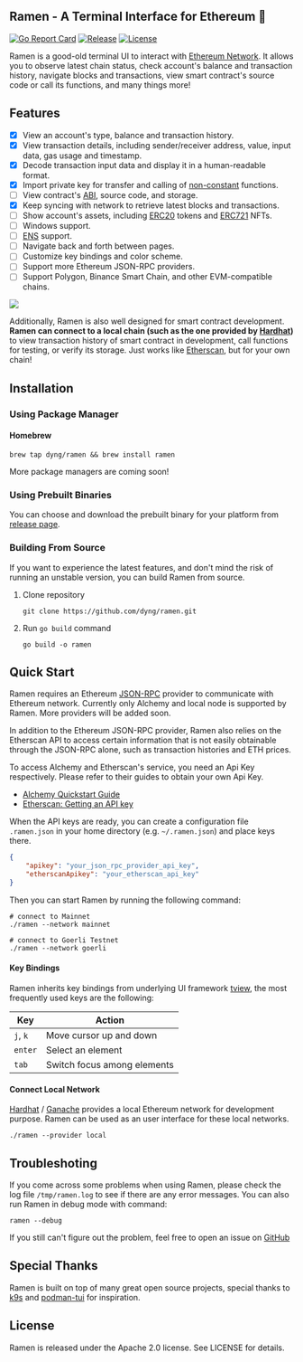 ## Ramen - A Terminal Interface for Ethereum 🍜

[![Go Report Card](https://goreportcard.com/badge/github.com/dyng/ramen)](https://goreportcard.com/report/github.com/dyng/ramen)
[![Release](https://img.shields.io/github/v/release/dyng/ramen.svg)](https://github.com/derailed/k9s/releases)
[![License](https://img.shields.io/badge/License-Apache%202.0-blue.svg)](https://github.com/mum4k/termdash/blob/master/LICENSE)


Ramen is a good-old terminal UI to interact with [Ethereum Network](https://ethereum.org/en/). It allows you to observe latest chain status, check account's balance and transaction history, navigate blocks and transactions, view smart contract's source code or call its functions, and many things more!

## Features

- [x] View an account's type, balance and transaction history.
- [x] View transaction details, including sender/receiver address, value, input data, gas usage and timestamp.
- [x] Decode transaction input data and display it in a human-readable format.
- [x] Import private key for transfer and calling of [non-constant](https://docs.ethers.org/v4/api-contract.html) functions.
- [ ] View contract's [ABI](https://docs.soliditylang.org/en/v0.8.13/abi-spec.html), source code, and storage.
- [x] Keep syncing with network to retrieve latest blocks and transactions.
- [ ] Show account's assets, including [ERC20](https://ethereum.org/en/developers/docs/standards/tokens/erc-20/) tokens and [ERC721](https://ethereum.org/en/developers/docs/standards/tokens/erc-721/) NFTs.
- [ ] Windows support.
- [ ] [ENS](https://ens.domains/) support.
- [ ] Navigate back and forth between pages.
- [ ] Customize key bindings and color scheme.
- [ ] Support more Ethereum JSON-RPC providers.
- [ ] Support Polygon, Binance Smart Chain, and other EVM-compatible chains.

<img src="https://user-images.githubusercontent.com/1492050/221394602-d7aaba0e-b9f8-4d73-8ddb-e81d45f289ed.gif"/>

Additionally, Ramen is also well designed for smart contract development. **Ramen can connect to a local chain (such as the one provided by [Hardhat](https://hardhat.org/))** to view transaction history of smart contract in development, call functions for testing, or verify its storage. Just works like [Etherscan](https://etherscan.io/), but for your own chain!

## Installation

### Using Package Manager

#### Homebrew

```shell
brew tap dyng/ramen && brew install ramen
```

More package managers are coming soon!

### Using Prebuilt Binaries

You can choose and download the prebuilt binary for your platform from [release page](https://github.com/dyng/ramen/releases).

### Building From Source

If you want to experience the latest features, and don't mind the risk of running an unstable version, you can build Ramen from source.

1. Clone repository

    ```shell
    git clone https://github.com/dyng/ramen.git
    ```

2. Run `go build` command

    ```shell
    go build -o ramen
    ```

## Quick Start

Ramen requires an Ethereum [JSON-RPC](https://ethereum.org/en/developers/docs/apis/json-rpc/) provider to communicate with Ethereum network. Currently only Alchemy and local node is supported by Ramen. More providers will be added soon.

In addition to the Ethereum JSON-RPC provider, Ramen also relies on the Etherscan API to access certain information that is not easily obtainable through the JSON-RPC alone, such as transaction histories and ETH prices.

To access Alchemy and Etherscan's service, you need an Api Key respectively. Please refer to their guides to obtain your own Api Key.

- [Alchemy Quickstart Guide](https://docs.alchemy.com/lang-zh/docs/alchemy-quickstart-guide)
- [Etherscan: Getting an API key](https://docs.etherscan.io/getting-started/viewing-api-usage-statistics)

When the API keys are ready, you can create a configuration file `.ramen.json` in your home directory (e.g. `~/.ramen.json`) and place keys there.

```json
{
    "apikey": "your_json_rpc_provider_api_key",
    "etherscanApikey": "your_etherscan_api_key"
}
```

Then you can start Ramen by running the following command:

```shell
# connect to Mainnet
./ramen --network mainnet

# connect to Goerli Testnet
./ramen --network goerli
```

#### Key Bindings

Ramen inherits key bindings from underlying UI framework [tview](https://github.com/rivo/tview), the most frequently used keys are the following:

| Key | Action |
|---|---|
|`j`, `k`|Move cursor up and down|
|`enter`|Select an element|
|`tab`|Switch focus among elements|

#### Connect Local Network

[Hardhat](https://hardhat.org/) / [Ganache](https://trufflesuite.com/ganache/) provides a local Ethereum network for development purpose. Ramen can be used as an user interface for these local networks.

```shell
./ramen --provider local
```

## Troubleshoting

If you come across some problems when using Ramen, please check the log file `/tmp/ramen.log` to see if there are any error messages. You can also run Ramen in debug mode with command:

```shell
ramen --debug
```

If you still can't figure out the problem, feel free to open an issue on [GitHub](https://github.com/dyng/ramen/issues/new)

## Special Thanks

Ramen is built on top of many great open source projects, special thanks to [k9s](https://github.com/derailed/k9s) and [podman-tui](https://github.com/containers/podman-tui) for inspiration.

## License

Ramen is released under the Apache 2.0 license. See LICENSE for details.
